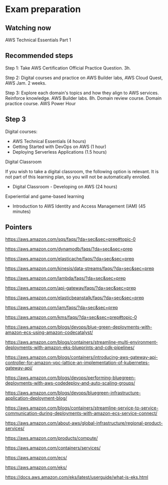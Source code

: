 # Exam preparation

## Watching now

AWS Technical Essentials Part 1

## Recommended steps

Step 1: Take AWS Certification Official Practice Question. 3h.

Step 2: Digital courses and practice on AWS Builder labs, AWS Cloud Quest, AWS Jam. 2 weeks.

Step 3: Explore each domain's topics and how they align to AWS services. Reinforce knowledge. AWS Builder labs. 8h.
Domain review course. Domain practice course.
AWS Power Hour

## Step 3

Digital courses:

- AWS Technical Essentials (4 hours)
- Getting Started with DevOps on AWS (1 hour)
- Deploying Serverless Applications (1.5 hours)

Digital Classroom

If you wish to take a digital classroom, the following option is relevant. It is not part of this learning plan, so you will not be automatically enrolled.

- Digital Classroom - Developing on AWS (24 hours)

Experiential and game-based learning

- Introduction to AWS Identity and Access Management (IAM) (45 minutes)

## Pointers

<https://aws.amazon.com/sqs/faqs/?da=sec&sec=prep#topic-0>

<https://aws.amazon.com/dynamodb/faqs/?da=sec&sec=prep>

<https://aws.amazon.com/elasticache/faqs/?da=sec&sec=prep>

<https://aws.amazon.com/kinesis/data-streams/faqs/?da=sec&sec=prep>

<https://aws.amazon.com/lambda/faqs/?da=sec&sec=prep>

<https://aws.amazon.com/api-gateway/faqs/?da=sec&sec=prep>

<https://aws.amazon.com/elasticbeanstalk/faqs/?da=sec&sec=prep>

<https://aws.amazon.com/iam/faqs/?da=sec&sec=prep>

<https://aws.amazon.com/kms/faqs/?da=sec&sec=prep#topic-0>

<https://aws.amazon.com/blogs/devops/blue-green-deployments-with-amazon-ecs-using-amazon-codecatalyst/>

<https://aws.amazon.com/blogs/containers/streamline-multi-environment-deployments-with-amazon-eks-blueprints-and-cdk-pipelines/>

<https://aws.amazon.com/blogs/containers/introducing-aws-gateway-api-controller-for-amazon-vpc-lattice-an-implementation-of-kubernetes-gateway-api/>

<https://aws.amazon.com/blogs/devops/performing-bluegreen-deployments-with-aws-codedeploy-and-auto-scaling-groups/>

<https://aws.amazon.com/blogs/devops/bluegreen-infrastructure-application-deployment-blog/>

<https://aws.amazon.com/blogs/containers/streamline-service-to-service-communication-during-deployments-with-amazon-ecs-service-connect/>

<https://aws.amazon.com/about-aws/global-infrastructure/regional-product-services/>

<https://aws.amazon.com/products/compute/>

<https://aws.amazon.com/containers/services/>

<https://aws.amazon.com/ecs/>

<https://aws.amazon.com/eks/>

<https://docs.aws.amazon.com/eks/latest/userguide/what-is-eks.html>
